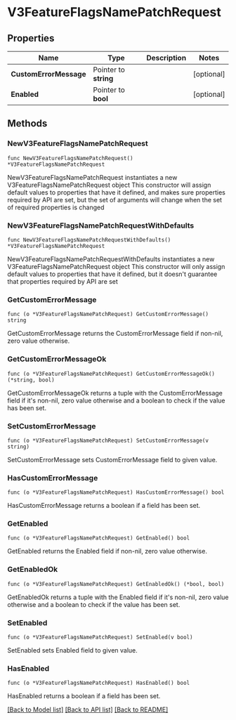 # V3FeatureFlagsNamePatchRequest

## Properties

Name | Type | Description | Notes
------------ | ------------- | ------------- | -------------
**CustomErrorMessage** | Pointer to **string** |  | [optional] 
**Enabled** | Pointer to **bool** |  | [optional] 

## Methods

### NewV3FeatureFlagsNamePatchRequest

`func NewV3FeatureFlagsNamePatchRequest() *V3FeatureFlagsNamePatchRequest`

NewV3FeatureFlagsNamePatchRequest instantiates a new V3FeatureFlagsNamePatchRequest object
This constructor will assign default values to properties that have it defined,
and makes sure properties required by API are set, but the set of arguments
will change when the set of required properties is changed

### NewV3FeatureFlagsNamePatchRequestWithDefaults

`func NewV3FeatureFlagsNamePatchRequestWithDefaults() *V3FeatureFlagsNamePatchRequest`

NewV3FeatureFlagsNamePatchRequestWithDefaults instantiates a new V3FeatureFlagsNamePatchRequest object
This constructor will only assign default values to properties that have it defined,
but it doesn't guarantee that properties required by API are set

### GetCustomErrorMessage

`func (o *V3FeatureFlagsNamePatchRequest) GetCustomErrorMessage() string`

GetCustomErrorMessage returns the CustomErrorMessage field if non-nil, zero value otherwise.

### GetCustomErrorMessageOk

`func (o *V3FeatureFlagsNamePatchRequest) GetCustomErrorMessageOk() (*string, bool)`

GetCustomErrorMessageOk returns a tuple with the CustomErrorMessage field if it's non-nil, zero value otherwise
and a boolean to check if the value has been set.

### SetCustomErrorMessage

`func (o *V3FeatureFlagsNamePatchRequest) SetCustomErrorMessage(v string)`

SetCustomErrorMessage sets CustomErrorMessage field to given value.

### HasCustomErrorMessage

`func (o *V3FeatureFlagsNamePatchRequest) HasCustomErrorMessage() bool`

HasCustomErrorMessage returns a boolean if a field has been set.

### GetEnabled

`func (o *V3FeatureFlagsNamePatchRequest) GetEnabled() bool`

GetEnabled returns the Enabled field if non-nil, zero value otherwise.

### GetEnabledOk

`func (o *V3FeatureFlagsNamePatchRequest) GetEnabledOk() (*bool, bool)`

GetEnabledOk returns a tuple with the Enabled field if it's non-nil, zero value otherwise
and a boolean to check if the value has been set.

### SetEnabled

`func (o *V3FeatureFlagsNamePatchRequest) SetEnabled(v bool)`

SetEnabled sets Enabled field to given value.

### HasEnabled

`func (o *V3FeatureFlagsNamePatchRequest) HasEnabled() bool`

HasEnabled returns a boolean if a field has been set.


[[Back to Model list]](../README.md#documentation-for-models) [[Back to API list]](../README.md#documentation-for-api-endpoints) [[Back to README]](../README.md)


